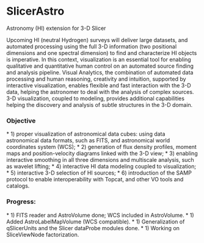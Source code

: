 # SlicerAstro
Astronomy (HI) extension for 3-D Slicer

Upcoming HI (neutral Hydrogen) surveys will deliver large datasets, and automated processing using the full 3-D information (two positional dimensions and one spectral dimension) to find and characterize HI objects is imperative. In this context, visualization is an essential tool for enabling qualitative and quantitative human control on an automated source finding and analysis pipeline. Visual Analytics, the combination of automated data processing and human reasoning, creativity and intuition, supported by interactive visualization, enables flexible and fast interaction with the 3-D data, helping the astronomer to deal with the analysis of complex sources. 3-D visualization, coupled to modeling, provides additional capabilities helping the discovery and analysis of subtle structures in the 3-D domain.

<h3>Objective</h3>
* 1) proper visualization of astronomical data cubes: using data astronomical data formats, such as FITS, and astronomical world coordinates system (WCS);
* 2) generation of flux density profiles, moment maps and position-velocity diagrams linked with the 3-D view;
* 3) enabling interactive smoothing in all three dimensions and multiscale analysis, such as wavelet lifting;
* 4) interactive HI data modeling coupled to visualization;
* 5) interactive 3-D selection of HI sources;
* 6) introduction of the SAMP protocol to enable interoperability with Topcat, and other VO tools and catalogs.
</div>

<h3>Progress:  </h3>
* 1) FITS reader and AstroVolume done; WCS included in AstroVolume. 
* 1) Added AstroLabelMapVolume (WCS compatible).
* 1) Generalization of qSlicerUnits and the Slicer dataProbe modules done.
* 1) Working on SliceViewNode factorization.

</div>
